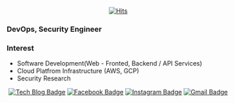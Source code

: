 <div align=center>
  
[![Hits](https://komarev.com/ghpvc/?username=jhye0n&label=Profile%20views&color=0e75b6&style=flat)](https://komarev.com)

</div>

### DevOps, Security Engineer

### Interest
- Software Development(Web - Fronted, Backend / API Services)
- Cloud Platfrom Infrastructure (AWS, GCP)
- Security Research

<div align=center>

[![Tech Blog Badge](http://img.shields.io/badge/-Tech%20blog-black?style=flat-square&logo=github&link=https://github.com/jhye0n/)](https://github.com/jhye0n/) 
[![Facebook Badge](https://img.shields.io/badge/-Facebook-1877f2?style=flat-square&logo=facebook&logoColor=white&link=https://www.facebook.com/jhyeonstory)](https://www.facebook.com/jhyeonstory) 
[![Instagram Badge](https://img.shields.io/badge/-Instagram-dd2a7b?style=flat-square&logo=instagram&logoColor=white&link=https://www.instagram.com/jhye3n_/)](https://www.instagram.com/jhye3n_/) 
[![Gmail Badge](https://img.shields.io/badge/-Gmail-d14836?style=flat-square&logo=Gmail&logoColor=white&link=mailto:stjhyeon@gmail.com)](mailto:stjhyeon@gmail.com)
</div>

